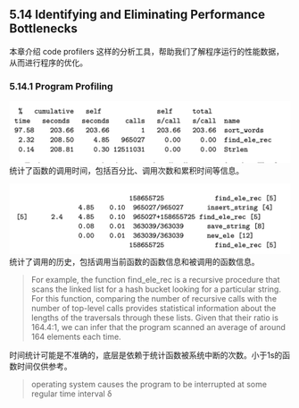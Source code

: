 ## 5.14 Identifying and Eliminating Performance Bottlenecks

本章介绍 code profilers 这样的分析工具，帮助我们了解程序运行的性能数据，从而进行程序的优化。

### 5.14.1 Program Profiling

![](2023-03-06-11-19-48.png)
统计了函数的调用时间，包括百分比、调用次数和累积时间等信息。

![](2023-03-06-11-20-08.png)
统计了调用的历史，包括调用当前函数的函数信息和被调用的函数信息。

> For example, the function find_ele_rec is a recursive procedure that scans the linked list for a hash bucket looking for a particular string. For this function, comparing the number of recursive calls with the number of top-level calls provides statistical information about the lengths of the traversals through these lists. Given that their ratio is 164.4:1, we can infer that the program scanned an average of around 164 elements each time.

时间统计可能是不准确的，底层是依赖于统计函数被系统中断的次数。小于1s的函数时间仅供参考。
> operating system causes the program to be interrupted at some regular time interval δ